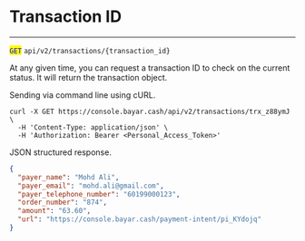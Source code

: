 # Transaction ID

***

<mark style="color:blue;">`GET`</mark> `api/v2/transactions/{transaction_id}`



At any given time, you can request a transaction ID to check on the current status. It will return the transaction object.

Sending via command line using cURL.



```markup
curl -X GET https://console.bayar.cash/api/v2/transactions/trx_z88ymJ \
  -H 'Content-Type: application/json' \
  -H 'Authorization: Bearer <Personal_Access_Token>'
```



JSON structured response.



```json
{
  "payer_name": "Mohd Ali",
  "payer_email": "mohd.ali@gmail.com",
  "payer_telephone_number": "60199000123",
  "order_number": "874",
  "amount": "63.60",
  "url": "https://console.bayar.cash/payment-intent/pi_KYdojq"
}
```

